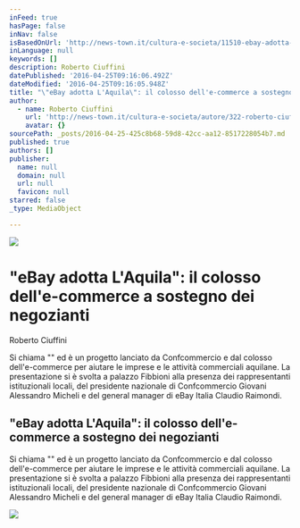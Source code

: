 ```yaml
---
inFeed: true
hasPage: false
inNav: false
isBasedOnUrl: 'http://news-town.it/cultura-e-societa/11510-ebay-adotta-l-aquila-il-colosso-dell-e-commerce-a-sostegno-dei-negozianti.html'
inLanguage: null
keywords: []
description: Roberto Ciuffini
datePublished: '2016-04-25T09:16:06.492Z'
dateModified: '2016-04-25T09:16:05.948Z'
title: "\"eBay adotta L'Aquila\": il colosso dell'e-commerce a sostegno dei negozianti"
author:
  - name: Roberto Ciuffini
    url: 'http://news-town.it/cultura-e-societa/autore/322-roberto-ciuffini.html'
    avatar: {}
sourcePath: _posts/2016-04-25-425c8b68-59d8-42cc-aa12-8517228054b7.md
published: true
authors: []
publisher:
  name: null
  domain: null
  url: null
  favicon: null
starred: false
_type: MediaObject

---
```

![](https://imgflo.herokuapp.com/graph/vahj1ThiexotieMo/1bf2eebcf2e91a072d4f19a0a0d300b7/passthrough.jpg?height=450&input=https%3A%2F%2Fs3-us-west-2.amazonaws.com%2Fthe-grid-img%2Fp%2F57ab877fc5b8858460764a2e352192f91fe6d68d.jpg&width=600)

# "eBay adotta L'Aquila": il colosso dell'e-commerce a sostegno dei negozianti

Roberto Ciuffini

Si chiama "" ed è un progetto lanciato da Confcommercio e dal colosso dell'e-commerce per aiutare le imprese e le attività commerciali aquilane. La presentazione si è svolta a palazzo Fibbioni alla presenza dei rappresentanti istituzionali locali, del presidente nazionale di Confcommercio Giovani Alessandro Micheli e del general manager di eBay Italia Claudio Raimondi.

<article style=""><h1>"eBay adotta L'Aquila": il colosso dell'e-commerce a sostegno dei negozianti</h1><p>Si chiama "" ed è un progetto lanciato da Confcommercio e dal colosso dell'e-commerce per aiutare le imprese e le attività commerciali aquilane. La presentazione si è svolta a palazzo Fibbioni alla presenza dei rappresentanti istituzionali locali, del presidente nazionale di Confcommercio Giovani Alessandro Micheli e del general manager di eBay Italia Claudio Raimondi.</p><img src="http://news-town.it/media/k2/items/cache/58beec39bff4051c188cfa24e1a39044_L.jpg" /></article>